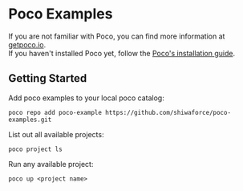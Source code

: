 # Poco Examples

If you are not familiar with Poco, you can find more information at [getpoco.io](https://getpoco.io).   
If you haven't installed Poco yet, follow the [Poco's installation guide](https://getpoco.io/documentation/install/).

## Getting Started
Add poco examples to your local poco catalog:
```
poco repo add poco-example https://github.com/shiwaforce/poco-examples.git
```

List out all available projects:
```
poco project ls
```

Run any available project:
```
poco up <project name>
```
